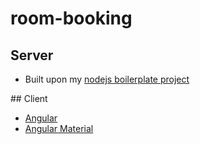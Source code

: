 # room-booking

## Server
* Built upon my [nodejs boilerplate project](https://github.com/benAkehurst/nodejs-api-server)

## Client
* [Angular](https://angular.io/)
* [Angular Material](https://material.angular.io/)
